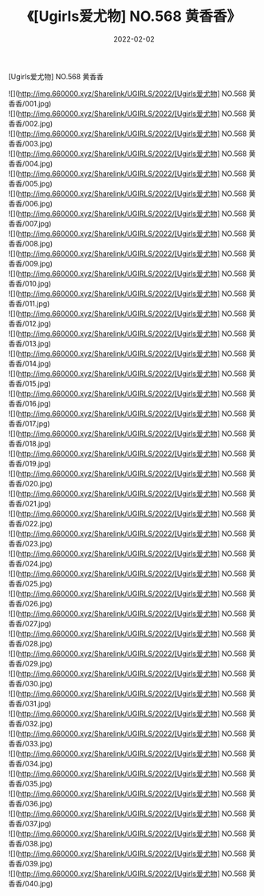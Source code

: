 ﻿---
layout: post
title:  《[Ugirls爱尤物] NO.568 黄香香》
date:   2022-02-02
img: http://img.660000.xyz/Sharelink/UGIRLS/2022/[Ugirls爱尤物] NO.568 黄香香/000.jpg
categories: [美女, 清纯, 唯美]
---

[Ugirls爱尤物] NO.568 黄香香

 ![](http://img.660000.xyz/Sharelink/UGIRLS/2022/[Ugirls爱尤物] NO.568 黄香香/001.jpg) <br>![](http://img.660000.xyz/Sharelink/UGIRLS/2022/[Ugirls爱尤物] NO.568 黄香香/002.jpg) <br>![](http://img.660000.xyz/Sharelink/UGIRLS/2022/[Ugirls爱尤物] NO.568 黄香香/003.jpg) <br>![](http://img.660000.xyz/Sharelink/UGIRLS/2022/[Ugirls爱尤物] NO.568 黄香香/004.jpg) <br>![](http://img.660000.xyz/Sharelink/UGIRLS/2022/[Ugirls爱尤物] NO.568 黄香香/005.jpg) <br>![](http://img.660000.xyz/Sharelink/UGIRLS/2022/[Ugirls爱尤物] NO.568 黄香香/006.jpg) <br>![](http://img.660000.xyz/Sharelink/UGIRLS/2022/[Ugirls爱尤物] NO.568 黄香香/007.jpg) <br>![](http://img.660000.xyz/Sharelink/UGIRLS/2022/[Ugirls爱尤物] NO.568 黄香香/008.jpg) <br>![](http://img.660000.xyz/Sharelink/UGIRLS/2022/[Ugirls爱尤物] NO.568 黄香香/009.jpg) <br>![](http://img.660000.xyz/Sharelink/UGIRLS/2022/[Ugirls爱尤物] NO.568 黄香香/010.jpg) <br>![](http://img.660000.xyz/Sharelink/UGIRLS/2022/[Ugirls爱尤物] NO.568 黄香香/011.jpg) <br>![](http://img.660000.xyz/Sharelink/UGIRLS/2022/[Ugirls爱尤物] NO.568 黄香香/012.jpg) <br>![](http://img.660000.xyz/Sharelink/UGIRLS/2022/[Ugirls爱尤物] NO.568 黄香香/013.jpg) <br>![](http://img.660000.xyz/Sharelink/UGIRLS/2022/[Ugirls爱尤物] NO.568 黄香香/014.jpg) <br>![](http://img.660000.xyz/Sharelink/UGIRLS/2022/[Ugirls爱尤物] NO.568 黄香香/015.jpg) <br>![](http://img.660000.xyz/Sharelink/UGIRLS/2022/[Ugirls爱尤物] NO.568 黄香香/016.jpg) <br>![](http://img.660000.xyz/Sharelink/UGIRLS/2022/[Ugirls爱尤物] NO.568 黄香香/017.jpg) <br>![](http://img.660000.xyz/Sharelink/UGIRLS/2022/[Ugirls爱尤物] NO.568 黄香香/018.jpg) <br>![](http://img.660000.xyz/Sharelink/UGIRLS/2022/[Ugirls爱尤物] NO.568 黄香香/019.jpg) <br>![](http://img.660000.xyz/Sharelink/UGIRLS/2022/[Ugirls爱尤物] NO.568 黄香香/020.jpg) <br>![](http://img.660000.xyz/Sharelink/UGIRLS/2022/[Ugirls爱尤物] NO.568 黄香香/021.jpg) <br>![](http://img.660000.xyz/Sharelink/UGIRLS/2022/[Ugirls爱尤物] NO.568 黄香香/022.jpg) <br>![](http://img.660000.xyz/Sharelink/UGIRLS/2022/[Ugirls爱尤物] NO.568 黄香香/023.jpg) <br>![](http://img.660000.xyz/Sharelink/UGIRLS/2022/[Ugirls爱尤物] NO.568 黄香香/024.jpg) <br>![](http://img.660000.xyz/Sharelink/UGIRLS/2022/[Ugirls爱尤物] NO.568 黄香香/025.jpg) <br>![](http://img.660000.xyz/Sharelink/UGIRLS/2022/[Ugirls爱尤物] NO.568 黄香香/026.jpg) <br>![](http://img.660000.xyz/Sharelink/UGIRLS/2022/[Ugirls爱尤物] NO.568 黄香香/027.jpg) <br>![](http://img.660000.xyz/Sharelink/UGIRLS/2022/[Ugirls爱尤物] NO.568 黄香香/028.jpg) <br>![](http://img.660000.xyz/Sharelink/UGIRLS/2022/[Ugirls爱尤物] NO.568 黄香香/029.jpg) <br>![](http://img.660000.xyz/Sharelink/UGIRLS/2022/[Ugirls爱尤物] NO.568 黄香香/030.jpg) <br>![](http://img.660000.xyz/Sharelink/UGIRLS/2022/[Ugirls爱尤物] NO.568 黄香香/031.jpg) <br>![](http://img.660000.xyz/Sharelink/UGIRLS/2022/[Ugirls爱尤物] NO.568 黄香香/032.jpg) <br>![](http://img.660000.xyz/Sharelink/UGIRLS/2022/[Ugirls爱尤物] NO.568 黄香香/033.jpg) <br>![](http://img.660000.xyz/Sharelink/UGIRLS/2022/[Ugirls爱尤物] NO.568 黄香香/034.jpg) <br>![](http://img.660000.xyz/Sharelink/UGIRLS/2022/[Ugirls爱尤物] NO.568 黄香香/035.jpg) <br>![](http://img.660000.xyz/Sharelink/UGIRLS/2022/[Ugirls爱尤物] NO.568 黄香香/036.jpg) <br>![](http://img.660000.xyz/Sharelink/UGIRLS/2022/[Ugirls爱尤物] NO.568 黄香香/037.jpg) <br>![](http://img.660000.xyz/Sharelink/UGIRLS/2022/[Ugirls爱尤物] NO.568 黄香香/038.jpg) <br>![](http://img.660000.xyz/Sharelink/UGIRLS/2022/[Ugirls爱尤物] NO.568 黄香香/039.jpg) <br>![](http://img.660000.xyz/Sharelink/UGIRLS/2022/[Ugirls爱尤物] NO.568 黄香香/040.jpg) <br>